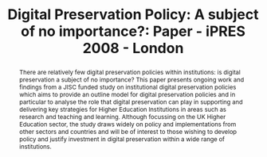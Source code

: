 ---
abstract: 'There are relatively few digital preservation policies within institutions:
  is digital preservation a subject of no importance? This paper presents ongoing
  work and findings from a JISC funded study on institutional digital preservation
  policies which aims to provide an outline model for digital preservation policies
  and in particular to analyse the role that digital preservation can play in supporting
  and delivering key strategies for Higher Education Institutions in areas such as
  research and teaching and learning. Although focussing on the UK Higher Education
  sector, the study draws widely on policy and implementations from other sectors
  and countries and will be of interest to those wishing to develop policy and justify
  investment in digital preservation within a wide range of institutions.'
creators:
- Beagrie, Neil
- Williams, Peter
- Rettberg, Najla
date: null
document_url: https://services.phaidra.univie.ac.at/api/object/o:294052/download
grand_parent: iPRES
institutions: []
keywords:
- london
landing_page_url: https://phaidra.univie.ac.at/o:294052
language: eng
layout: publication
license: CC BY-SA 3.0 AT
notes_url: null
parent: iPRES 2008
presentation_url: null
size: 216652
source_name: iPRES
title: 'Digital Preservation Policy: A subject of no importance?: Paper - iPRES 2008
  - London'
type: paper
year: 2008
---